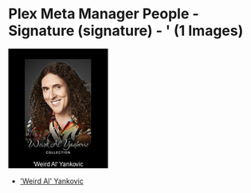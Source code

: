 # Plex Meta Manager People - Signature (signature) - ' (1 Images)
![Grid](grid.jpg)

* ['Weird Al' Yankovic](https://raw.githubusercontent.com/meisnate12/Plex-Meta-Manager-People-signature/master/'/Images/%27Weird%20Al%27%20Yankovic.jpg)